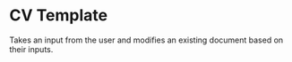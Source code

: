 # CV Template
Takes an input from the user and modifies an existing document based on their inputs.
